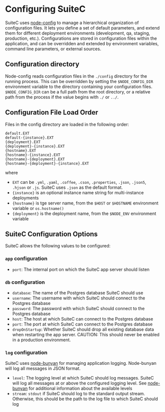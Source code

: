 # Configuring SuiteC

SuiteC uses [node-config](https://github.com/lorenwest/node-config) to manage a hierarchical organization of configuration files.
It lets you define a set of default parameters, and extend them for different deployment environments (development, qa, staging, production, etc.).
Configurations are stored in configuration files within the application, and can be overridden and extended by environment variables, command line parameters, or external sources.

## Configuration directory

Node-config reads configuration files in the `./config` directory for the running process. This can be overridden by setting the `$NODE_CONFIG_DIR` environment variable to the directory containing your configuration files.
`$NODE_CONFIG_DIR` can be a full path from the root directory, or a relative path from the process if the value begins with `./` or `../`.

## Configuration File Load Order

Files in the config directory are loaded in the following order:

```
default.EXT
default-{instance}.EXT
{deployment}.EXT
{deployment}-{instance}.EXT
{hostname}.EXT
{hostname}-{instance}.EXT
{hostname}-{deployment}.EXT
{hostname}-{deployment}-{instance}.EXT
```

where

- `EXT` can be `.yml`, `.yaml`, `.coffee`, `.cson`, `.properties`, `.json`, `.json5`, `.hjson` or `.js`. SuiteC uses `.json` as the default format.
- `{instance}` is an optional instance name string for multi-instance deployments
- `{hostname}` is tge server name, from the `$HOST` or `$HOSTNAME` environment variable or `os.hostname()`
- `{deployment}` is the deployment name, from the `$NODE_ENV` environment variable

## SuiteC Configuration Options

SuiteC allows the following values to be configured:

### `app` configuration

- `port`: The internal port on which the SuiteC app server should listen

### `db` configuration

- `database`: The name of the Postgres database SuiteC should use
- `username`: The username with which SuiteC should connect to the Postgres database
- `password`: The password with which SuiteC should connect to the Postgres database
- `host`: The host at which SuiteC can connect to the Postgres database
- `port`: The port at which SuiteC can connect to the Postgres database
- `dropOnStartup`: Whether SuiteC should drop all existing database data when restarting the app server. CAUTION: This should never be enabled in a production environment.

### `log` configuration

SuiteC uses [node-bunyan](https://github.com/trentm/node-bunyan) for managing application logging. Node-bunyan will log all messages in JSON format.

- `level`: The logging level at which SuiteC should log messages. SuiteC will log all messages at or above the configured logging level. See [node-bunyan](https://github.com/trentm/node-bunyan#levels) for additional information about the available levels
- `stream`: `stdout` if SuiteC should log to the standard output stream. Otherwise, this should be the path to the log file to which SuiteC should log
